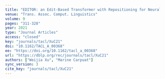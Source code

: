```yaml
---
title: "EDITOR: an Edit-Based Transformer with Repositioning for Neural Machine Translation with Soft Lexical Constraints."
venue: "Trans. Assoc. Comput. Linguistics"
volume: 9
pages: "311-328"
year: 2021
type: "Journal Articles"
access: "closed"
key: "journals/tacl/XuC21"
doi: "10.1162/TACL_A_00368"
ee: "https://doi.org/10.1162/tacl_a_00368"
url: "https://dblp.org/rec/journals/tacl/XuC21"
authors: ["Weijia Xu", "Marine Carpuat"]
sync_version: 3
cite_key: "journals/tacl/XuC21"
---
```

